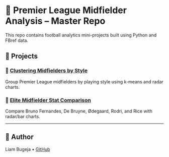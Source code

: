 # 🧠 Premier League Midfielder Analysis – Master Repo

This repo contains football analytics mini-projects built using Python and FBref data.

## 📁 Projects

### 🔹 [Clustering Midfielders by Style](clustering/README.md)
Group Premier League midfielders by playing style using k-means and radar charts.

### 🔹 [Elite Midfielder Stat Comparison](basic_stats_analysis/README.md)
Compare Bruno Fernandes, De Bruyne, Ødegaard, Rodri, and Rice with radar/bar charts.

---

## 👤 Author
Liam Bugeja • [GitHub](https://github.com/fbriebdk)